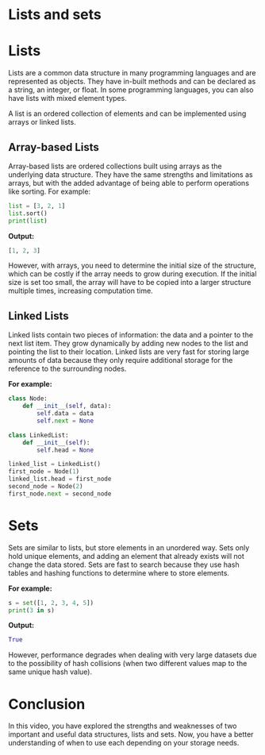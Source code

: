 # Lists and sets

# Lists

Lists are a common data structure in many programming languages and are represented as objects. They have in-built methods and can be declared as a string, an integer, or float. In some programming languages, you can also have lists with mixed element types.

A list is an ordered collection of elements and can be implemented using arrays or linked lists.

## ****Array-based Lists****

Array-based lists are ordered collections built using arrays as the underlying data structure. They have the same strengths and limitations as arrays, but with the added advantage of being able to perform operations like sorting. For example:

```python
list = [3, 2, 1]
list.sort()
print(list)
```

**Output:**

```python
[1, 2, 3]
```

However, with arrays, you need to determine the initial size of the structure, which can be costly if the array needs to grow during execution. If the initial size is set too small, the array will have to be copied into a larger structure multiple times, increasing computation time.

## Linked Lists

Linked lists contain two pieces of information: the data and a pointer to the next list item. They grow dynamically by adding new nodes to the list and pointing the list to their location. Linked lists are very fast for storing large amounts of data because they only require additional storage for the reference to the surrounding nodes.

**For example:**

```python
class Node:
    def __init__(self, data):
        self.data = data
        self.next = None

class LinkedList:
    def __init__(self):
        self.head = None

linked_list = LinkedList()
first_node = Node(1)
linked_list.head = first_node
second_node = Node(2)
first_node.next = second_node
```

# Sets

Sets are similar to lists, but store elements in an unordered way. Sets only hold unique elements, and adding an element that already exists will not change the data stored. Sets are fast to search because they use hash tables and hashing functions to determine where to store elements.

**For example:**

```python
s = set([1, 2, 3, 4, 5])
print(3 in s)
```

**Output:**

```python
True
```

However, performance degrades when dealing with very large datasets due to the possibility of hash collisions (when two different values map to the same unique hash value).

# Conclusion

In this video, you have explored the strengths and weaknesses of two important and useful data structures, lists and sets. Now, you have a better understanding of when to use each depending on your storage needs.